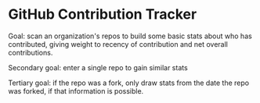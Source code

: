 # GitHub Contribution Tracker

Goal: scan an organization's repos to build some basic stats about who has contributed, giving weight to recency of contribution and net overall contributions.

Secondary goal: enter a single repo to gain similar stats

Tertiary goal: if the repo was a fork, only draw stats from the date the repo was forked, if that information is possible.

